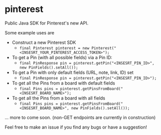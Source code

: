 # pinterest

Public Java SDK for Pinterest's new API.

Some example uses are

- Construct a new Pinterest SDK
  - `final Pinterest pinterest = new Pinterest("<INSESRT_YOUR_PINTEREST_ACCESS_TOKEN>");`
- To get a Pin (with all possible fields) via a Pin ID:
  - `final PinResponse pin = pinterest.getPin("<INSESRT_PIN_ID>", new PinFields().setAll());`
- To get a Pin with only default fields (URL, note, link, ID) set
  - `final PinResponse pin = pinterest.getPin("<INSESRT_PIN_ID>");`
- To get all the Pins from a board with default fields
  - `final Pins pins = pinterest.getPinsFromBoard("<INSESRT_BOARD_NAME>");`
- To get all the Pins from a board with all fields
  - `final Pins pins = pinterest.getPinsFromBoard("<INSESRT_BOARD_NAME>", new PinFields().setAll());`
  
... more to come soon. (non-GET endpoints are currently in construction)

Feel free to make an issue if you find any bugs or have a suggestion!  
